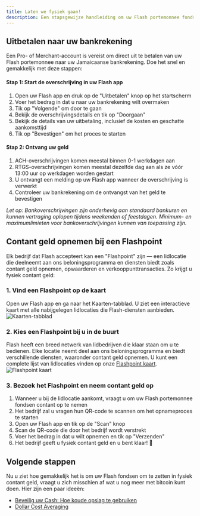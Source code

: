 ```yaml
---
title: Laten we fysiek gaan!
description: Een stapsgewijze handleiding om uw Flash portemonnee fondsen om te zetten in fysiek contant geld.
---
```


## Uitbetalen naar uw bankrekening

Een Pro- of Merchant-account is vereist om direct uit te betalen van uw Flash portemonnee naar uw Jamaicaanse bankrekening. Doe het snel en gemakkelijk met deze stappen:

#### Stap 1: Start de overschrijving in uw Flash app

1. Open uw Flash app en druk op de "Uitbetalen" knop op het startscherm
2. Voer het bedrag in dat u naar uw bankrekening wilt overmaken
3. Tik op "Volgende" om door te gaan
4. Bekijk de overschrijvingsdetails en tik op "Doorgaan"
5. Bekijk de details van uw uitbetaling, inclusief de kosten en geschatte aankomsttijd
6. Tik op "Bevestigen" om het proces te starten

#### Stap 2: Ontvang uw geld

1. ACH-overschrijvingen komen meestal binnen 0-1 werkdagen aan
2. RTGS-overschrijvingen komen meestal dezelfde dag aan als ze vóór 13:00 uur op werkdagen worden gestart
3. U ontvangt een melding op uw Flash app wanneer de overschrijving is verwerkt
4. Controleer uw bankrekening om de ontvangst van het geld te bevestigen

_Let op: Bankoverschrijvingen zijn onderhevig aan standaard bankuren en kunnen vertraging oplopen tijdens weekenden of feestdagen. Minimum- en maximumlimieten voor bankoverschrijvingen kunnen van toepassing zijn._

## Contant geld opnemen bij een Flashpoint

Elk bedrijf dat Flash accepteert kan een "Flashpoint" zijn — een lidlocatie die deelneemt aan ons beloningsprogramma en diensten biedt zoals contant geld opnemen, opwaarderen en verkooppunttransacties. Zo krijgt u fysiek contant geld:

### 1. Vind een Flashpoint op de kaart

Open uw Flash app en ga naar het Kaarten-tabblad. U ziet een interactieve kaart met alle nabijgelegen lidlocaties die Flash-diensten aanbieden.
![Kaarten-tabblad](/images/badges/png/Screenshot-map.png)

### 2. Kies een Flashpoint bij u in de buurt

Flash heeft een breed netwerk van lidbedrijven die klaar staan om u te bedienen. Elke locatie neemt deel aan ons beloningsprogramma en biedt verschillende diensten, waaronder contant geld opnemen. U kunt een complete lijst van lidlocaties vinden op onze [Flashpoint kaart](https://flashpoint.flashapp.me).
![Flashpoint kaart](https://external-content.duckduckgo.com/iu/?u=https%3A%2F%2Fwww.lockedownseo.com%2Fwp-content%2Fuploads%2F2013%2F11%2Fadd-map-marker-google-maps.jpg&f=1&nofb=1&ipt=1e0378994a52e5316b86d378b31f725668d627bdfaffbaaf2d5f41a8d6777126&ipo=images)

### 3. Bezoek het Flashpoint en neem contant geld op

1. Wanneer u bij de lidlocatie aankomt, vraagt u om uw Flash portemonnee fondsen contant op te nemen
2. Het bedrijf zal u vragen hun QR-code te scannen om het opnameproces te starten
3. Open uw Flash app en tik op de "Scan" knop
4. Scan de QR-code die door het bedrijf wordt verstrekt
5. Voer het bedrag in dat u wilt opnemen en tik op "Verzenden"
6. Het bedrijf geeft u fysiek contant geld en u bent klaar! 🤙

## Volgende stappen

Nu u ziet hoe gemakkelijk het is om uw Flash fondsen om te zetten in fysiek contant geld, vraagt u zich misschien af wat u nog meer met bitcoin kunt doen.
Hier zijn een paar ideeën:

-   [Beveilig uw Cash: Hoe koude opslag te gebruiken](guides/sweep-to-cold-storage)
-   [Dollar Cost Averaging](guides/dca)